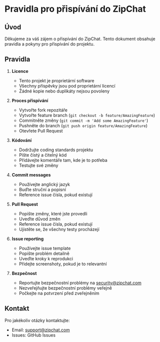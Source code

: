 # Pravidla pro přispívání do ZipChat

## Úvod

Děkujeme za váš zájem o přispívání do ZipChat. Tento dokument obsahuje pravidla a pokyny pro přispívání do projektu.

## Pravidla

1. **Licence**

   - Tento projekt je proprietární software
   - Všechny příspěvky jsou pod proprietární licencí
   - Žádné kopie nebo duplikáty nejsou povoleny

2. **Proces přispívání**

   - Vytvořte fork repozitáře
   - Vytvořte feature branch (`git checkout -b feature/AmazingFeature`)
   - Commitněte změny (`git commit -m 'Add some AmazingFeature'`)
   - Pushněte do branch (`git push origin feature/AmazingFeature`)
   - Otevřete Pull Request

3. **Kódování**

   - Dodržujte coding standards projektu
   - Píšte čistý a čitelný kód
   - Přidávejte komentáře tam, kde je to potřeba
   - Testujte své změny

4. **Commit messages**

   - Používejte anglický jazyk
   - Buďte struční a popisní
   - Reference issue čísla, pokud existují

5. **Pull Request**

   - Popište změny, které jste provedli
   - Uveďte důvod změn
   - Reference issue čísla, pokud existují
   - Ujistěte se, že všechny testy procházejí

6. **Issue reporting**

   - Používejte issue template
   - Popište problém detailně
   - Uveďte kroky k reprodukci
   - Přidejte screenshoty, pokud je to relevantní

7. **Bezpečnost**
   - Reportujte bezpečnostní problémy na security@zipchat.com
   - Nezveřejňujte bezpečnostní problémy veřejně
   - Počkejte na potvrzení před zveřejněním

## Kontakt

Pro jakékoliv otázky kontaktujte:

- Email: support@zipchat.com
- Issues: GitHub Issues
